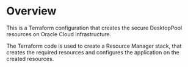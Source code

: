 # Overview

This is a Terraform configuration that creates the secure DesktopPool resources on Oracle Cloud Infrastructure.

The Terraform code is used to create a Resource Manager stack, that creates the required resources and configures the application on the created resources.
